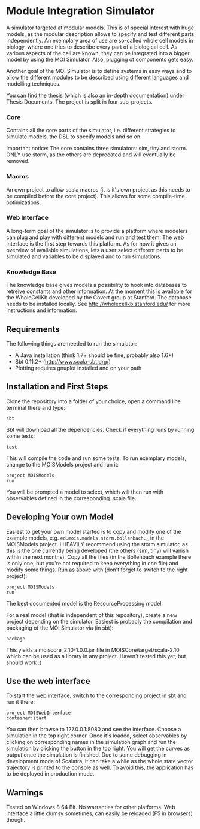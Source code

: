 Module Integration Simulator
============================

A simulator targeted at modular models. This is of special interest with huge models, as the modular description allows to specify and test different parts independently. An exemplary area of use are so-called whole cell models in biology, where one tries to describe every part of a biological cell. As various aspects of the cell are known, they can be integrated into a bigger model by using the MOI Simulator. Also, plugging of components gets easy.

Another goal of the MOI Simulator is to define systems in easy ways and to allow the different modules to be described using different languages and modelling techniques. 

You can find the thesis (which is also an in-depth documentation) under Thesis Documents. The project is split in four sub-projects.

### Core
Contains all the core parts of the simulator, i.e. different strategies to simulate models, the DSL to specify models and so on. 

Important notice: The core contains three simulators: sim, tiny and storm. ONLY use storm, as the others are deprecated and will eventually be removed.

### Macros
An own project to allow scala macros (it is it's own project as this needs to be compiled before the core project). This allows for some compile-time optimizations.

### Web Interface
A long-term goal of the simulator is to provide a platform where modelers can plug and play with different models and run and test them. The web interface is the first step towards this platform. As for now it gives an overview of available simulations, lets a user select different parts to be simulated and variables to be displayed and to run simulations.

### Knowledge Base
The knowledge base gives models a possibility to hook into databases to retreive constants and other information. At the moment this is available for the WholeCellKb developed by the Covert group at Stanford. The database needs to be installed locally. See http://wholecellkb.stanford.edu/ for more instructions and information. 

## Requirements
The following things are needed to run the simulator:
* A Java installation (think 1.7+ should be fine, probably also 1.6+)
* Sbt 0.11.2+ (http://www.scala-sbt.org/)
* Plotting requires gnuplot installed and on your path

## Installation and First Steps
Clone the repository into a folder of your choice, open a command line terminal there and type:
```
sbt
```
Sbt will download all the dependencies. Check if everything runs by running some tests:
```
test
```
This will compile the code and run some tests. To run exemplary models, change to the MOISModels project and run it:
```
project MOISModels
run
```
You will be prompted a model to select, which will then run with observables defined in the corresponding .scala file. 


## Developing Your own Model
Easiest to get your own model started is to copy and modify one of the example models, e.g. `ed.mois.models.storm.bollenbach._` in the MOISModels project. I HEAVILY recommend using the storm simulator, as this is the one currently being developed (the others (sim, tiny) will vanish within the next months). Copy all the files (in the Bollenbach example there is only one, but you're not required to keep everything in one file) and modify some things. Run as above with (don't forget to switch to the right project):
```
project MOISModels
run
```
The best documented model is the ResourceProcessing model. 

For a real model (that is independent of this repository), create a new project depending on the simulator. Easiest is probably the compilation and packaging of the MOI Simulator via (in sbt):
```
package
```
This yields a moiscore_2.10-1.0.0.jar file in MOISCore\target\scala-2.10 which can be used as a library in any project. Haven't tested this yet, but should work :)

## Use the web interface
To start the web interface, switch to the corresponding project in sbt and run it there:
```
project MOISWebInterface
container:start
```
You can then browse to 127.0.0.1:8080 and see the interface. Choose a simulation in the top right corner. Once it's loaded, select observables by clicking on corresponding names in the simulation graph and run the simulation by clicking the button in the top right. You will get the curves as output once the simulation is finished. Due to some debugging in development mode of Scalatra, it can take a while as the whole state vector trajectory is printed to the console as well. To avoid this, the application has to be deployed in production mode. 

## Warnings
Tested on Windows 8 64 Bit. No warranties for other platforms. Web interface a little clumsy sometimes, can easily be reloaded (F5 in browsers) though.
